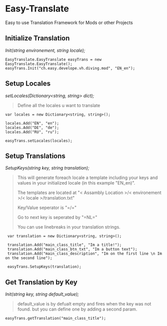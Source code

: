 # Easy-Translate
Easy to use Translation Framework for Mods or other Projects

## Initialize Translation
 *Init(string environement, string locale);*
 
    EasyTranslate.EasyTranslate easyTrans = new EasyTranslate.EasyTranslate();
    easyTrans.Init("ch.easy.develope.vh.diving.mod", "EN_en");

## Setup Locales
 *setLocales(Dictionary<string, string> dict);*

> Define all the locales u want to translate

 
    var locales = new Dictionary<string, string>();
    
    locales.Add("EN", "en");
    locales.Add("DE", "de");
    locales.Add("RU", "ru");
    
    easyTrans.setLocales(locales);

## Setup Translations
 *SetupKeys(string key, string translation);*
 

> This will generate foreach locale a template including your keys and values 
> in your initialized locale (in this example "EN_en)".
> 
> The templates are located at "< Assambly Location >/< environement >/< locale >/translation.txt"
> 
> Key/Value seperator is "=/="
> 
> Go to next key is seperated by "=NL="
> 
> You can use linebreaks in your translation strings.

     var translation = new Dictionary<string, string>();
     
     translation.Add("main_class_title", "Im a title!");
     translation.Add("main_class_btn_txt", "Im a button text");
     translation.Add("main_class_description", "Im on the first line \n Im on the second line");
     
     easyTrans.SetupKeys(translation);


## Get Translation by Key
 *Init(string key, string default_value);*
 

> default_value is by defualt empty and fires when the key was not found. but you can define one by adding a second param.

    easyTrans.getTranslation("main_class_title");


     

